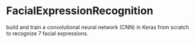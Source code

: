 # FacialExpressionRecognition
build and train a convolutional neural network (CNN) in Keras from scratch to recognize 7 facial expressions.
